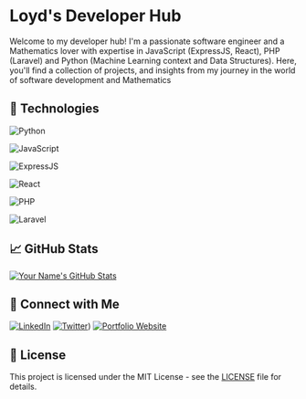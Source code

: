 # Loyd's Developer Hub

Welcome to my developer hub! I'm a passionate software engineer and a Mathematics lover with expertise in JavaScript (ExpressJS, React), PHP (Laravel) and Python (Machine Learning context and Data Structures). Here, you'll find a collection of projects, and insights from my journey in the world of software development and Mathematics


## 🔧 Technologies

![Python](https://img.shields.io/badge/-Python-3776AB?style=flat-square&logo=python&logoColor=white)

![JavaScript](https://img.shields.io/badge/-JavaScript-F7DF1E?style=flat-square&logo=javascript&logoColor=black)

![ExpressJS](https://img.shields.io/badge/-ExpressJS-000000?style=flat-square&logo=express&logoColor=white)

![React](https://img.shields.io/badge/-React-61DAFB?style=flat-square&logo=react&logoColor=black)

![PHP](https://img.shields.io/badge/-PHP-777BB4?style=flat-square&logo=php&logoColor=white)

![Laravel](https://img.shields.io/badge/-Laravel-FF2D20?style=flat-square&logo=laravel&logoColor=white)

## 📈 GitHub Stats

[![Your Name's GitHub Stats](https://github-readme-stats.vercel.app/api?username=LoydNgei&show_icons=true&theme=dark)](https://github.com/LoydNgei)

## 🔗 Connect with Me

[![LinkedIn](linkedin.png)](https://www.linkedin.com/in/loyd-ngei-151736231)
[![Twitter](twitter.png)](https://twitter.com/NgeiLoyd))
[![Portfolio Website](website.png)](https://loydngei.vercel.app/)

## 📝 License

This project is licensed under the MIT License - see the [LICENSE](LICENSE) file for details.

